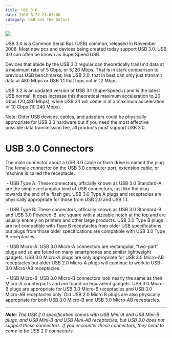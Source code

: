 ```yaml
---
title: USB 3.0
date: 2018-8-27 23:03:00
category: USB and The Detail
---
```


![](/img/6.jpg)

USB 3.0 is a Common Serial Bus (USB) common, released in November 2008. Most new pcs and devices being created today support USB 3.0. USB 3.0 can often be known as SuperSpeed USB.

Devices that abide by the USB 3.0 regular can theoretically transmit data at a maximum rate of 5 Gbps, or 5,120 Mbps. That is in stark comparison to previous USB benchmarks, like USB 2.0, that in best can only just transmit data at 480 Mbps or USB 1.1 that tops out in 12 Mbps.

<!-- more -->

USB 3.2 is an updated version of USB 3.1 (SuperSpeed+) and is the latest USB normal. It does increase this theoretical maximum acceleration to 20 Gbps (20,480 Mbps), while USB 3.1 will come in at a maximum acceleration of 10 Gbps (10,240 Mbps).

Note: Older USB devices, cables, and adapters could be physically appropriate for USB 3.0 hardware but if you need the most effective possible data transmission fee, all products must support USB 3.0.

# USB 3.0 Connectors

The male connector about a USB 3.0 cable or flash drive is named the plug. The female connector on the USB 3.0 computer port, extension cable, or machine is called the receptacle.

 - USB Type A: These connectors, officially known as USB 3.0 Standard-A, are the simple rectangular kind of USB connectors, just like the plug towards the end of a  flash get. USB 3.0 Type A plugs and receptacles are physically appropriate for those from USB 2.0 and USB 1.1.

 - USB Type B: These connectors, officially known as USB 3.0 Standard-B and USB 3.0 Powered-B, are square with a sizeable notch at the top and are usually entirely on printers and other large products. USB 3.0 Type B plugs are not compatible with Type B receptacles from older USB specifications but plugs from those older specifications are compatible with USB 3.0 Type B receptacles.

 - USB Micro-A: USB 3.0 Micro-A connectors are rectangular, "two-part" plugs and so are found on many smartphones and similar lightweight gadgets. USB 3.0 Micro-A plugs are only appropriate for USB 3.0 Micro-AB receptacles but older USB 2.0 Micro-A plugs will continue to work in USB 3.0 Micro-AB receptacles.

 - USB Micro-B: USB 3.0 Micro-B connectors look nearly the same as their Micro-A counterparts and are found on equivalent gadgets. USB 3.0 Micro-B plugs are appropriate for USB 3.0 Micro-B receptacles and USB 3.0 Micro-AB receptacles only. Old USB 2.0 Micro B plugs are also physically appropriate for both USB 3.0 Micro-B and USB 3.0 Micro-AB receptacles.

----

*__Note__: The USB 2.0 specification comes with USB Mini-A and USB Mini-B plugs, and USB Mini-B and USB Mini-AB receptacles, but USB 3.0 does not support these connectors. If you encounter these connectors, they need to come to be USB 2.0 connectors.*
